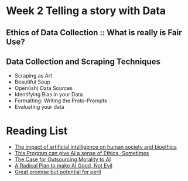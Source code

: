 # Week 2 Telling a story with Data
## Ethics of Data Collection :: What is really is Fair Use?
## Data Collection and Scraping Techniques
- Scraping as Art
- Beautiful Soup 
- Open(ish) Data Sources
- Identifying Bias in your Data
- Formatting: Writing the Proto-Prompts 
- Evaluating your data

# Reading List
- [The impact of artificial intelligence on human society and bioethics](./readings/TCMJ-32-339.pdf)
- [This Program can give AI a sense of Ethics -Sometimes](./readings/program-give-ai-ethics-sometimes.pdf)
- [The Case for Outsourcing Morality to AI](./readings/philosophy-artificial-intelligence-responsibility-gap.pdf)
- [A Radical Plan to make AI Good, Not Evil](./readings/anthropic-ai-chatbots-ethics.pdf)
- [Great promise but potential for peril](./readings/ethical-concerns-mount-as-ai-takes-bigger-decision-making-role.pdf)